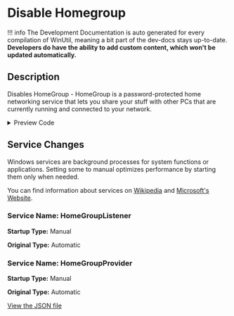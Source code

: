 ﻿# Disable Homegroup


!!! info
     The Development Documentation is auto generated for every compilation of WinUtil, meaning a bit part of the dev-docs stays up-to-date. **Developers do have the ability to add custom content, which won't be updated automatically.**


## Description

Disables HomeGroup - HomeGroup is a password-protected home networking service that lets you share your stuff with other PCs that are currently running and connected to your network.

<!-- BEGIN CUSTOM CONTENT -->

<!-- END CUSTOM CONTENT -->

<details>
<summary>Preview Code</summary>

```json
{
    "Content":  "Disable Homegroup",
    "Description":  "Disables HomeGroup - HomeGroup is a password-protected home networking service that lets you share your stuff with other PCs that are currently running and connected to your network.",
    "category":  "Essential Tweaks",
    "panel":  "1",
    "Order":  "a005_",
    "service":  [
                    {
                        "Name":  "HomeGroupListener",
                        "StartupType":  "Manual",
                        "OriginalType":  "Automatic"
                    },
                    {
                        "Name":  "HomeGroupProvider",
                        "StartupType":  "Manual",
                        "OriginalType":  "Automatic"
                    }
                ]
}
```
</details>




## Service Changes
Windows services are background processes for system functions or applications. Setting some to manual optimizes performance by starting them only when needed.

You can find information about services on [Wikipedia](https://www.wikiwand.com/en/Windows_service) and [Microsoft's Website](https://learn.microsoft.com/en-us/dotnet/framework/windows-services/introduction-to-windows-service-applications).
### Service Name: HomeGroupListener
**Startup Type:** Manual

**Original Type:** Automatic

### Service Name: HomeGroupProvider
**Startup Type:** Manual

**Original Type:** Automatic


<!-- BEGIN SECOND CUSTOM CONTENT -->

<!-- END SECOND CUSTOM CONTENT -->

[View the JSON file](https://github.com/ChrisTitusTech/winutil/tree/main/config/tweaks.json)


